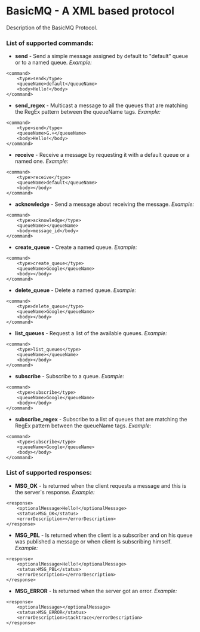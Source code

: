 # BasicMQ - A XML based protocol
Description of the BasicMQ Protocol.
### List of supported commands:
- **send** - Send a simple message assigned by default to "default" queue or to a named queue.
*Example:*
```
<command>   
    <type>send</type>   
    <queueName>default</queueName>   
    <body>Hello!</body>
</command>
```
- **send_regex** - Multicast a message to all the queues that are matching the RegEx pattern between the queueName tags.
*Example:*
```
<command>   
    <type>send</type>   
    <queueName>G.+</queueName>   
    <body>Hello!</body>
</command>
```
- **receive** - Receive a message by requesting it with a default queue or a named one.
*Example:*
```
<command>   
    <type>receive</type>   
    <queueName>default</queueName>   
    <body></body>
</command>
```
- **acknowledge** - Send a message about receiving the message.
*Example:*
```
<command>   
    <type>acknowledge</type>   
    <queueName></queueName>   
    <body>message_id</body>
</command>
```
- **create_queue** - Create a named queue.
*Example:*
```
<command>   
    <type>create_queue</type>   
    <queueName>Google</queueName>   
    <body></body>
</command>
```
- **delete_queue** - Delete a named queue.
*Example:*
```
<command>   
    <type>delete_queue</type>   
    <queueName>Google</queueName>   
    <body></body>
</command>
```
- **list_queues** - Request a list of the available queues.
*Example:*
```
<command>   
    <type>list_queues</type>   
    <queueName></queueName>   
    <body></body>
</command>
```
- **subscribe** - Subscribe to a queue.
*Example:*
```
<command>   
    <type>subscribe</type>   
    <queueName>Google</queueName>   
    <body></body>
</command>
```
- **subscribe_regex** - Subscribe to a list of queues that are matching the RegEx pattern between the queueName tags.
*Example:*
```
<command>   
    <type>subscribe</type>   
    <queueName>Google</queueName>   
    <body></body>
</command>
```
### List of supported responses:
- **MSG_OK** - Is returned when the client requests a message and this is the server`s response.
*Example:*
```
<response>   
    <optionalMessage>Hello!</optionalMessage>   
    <status>MSG_OK</status>   
    <errorDescription></errorDescription>
</response>
```
- **MSG_PBL** - Is returned when the client is a subscriber and on his queue was published a message or when client is subscribing himself.
*Example:*
```
<response>   
    <optionalMessage>Hello!</optionalMessage>   
    <status>MSG_PBL</status>   
    <errorDescription></errorDescription>
</response>
```
- **MSG_ERROR** - Is returned when the server got an error.
*Example:*
```
<response>   
    <optionalMessage></optionalMessage>   
    <status>MSG_ERROR</status>   
    <errorDescription>stacktrace</errorDescription>
</response>
```
